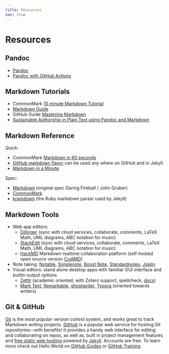 ```yaml
---
title: Resources
nav: true
---
```


# Resources

## Pandoc

- [Pandoc](https://pandoc.org/)
- [Pandoc with GitHub Actions](https://github.com/pandoc/pandoc-action-example)

## Markdown Tutorials

- CommonMark [10 minute Markdown Tutorial](https://commonmark.org/help/tutorial/)
- [Markdown Guide](https://www.markdownguide.org/)
- GitHub Guide [Mastering Markdown](https://guides.github.com/features/mastering-markdown/)
- [Sustainable Authorship in Plain Text using Pandoc and Markdown](https://programminghistorian.org/en/lessons/sustainable-authorship-in-plain-text-using-pandoc-and-markdown)

## Markdown Reference

Quick: 

- CommonMark [Markdown in 60 seconds](https://commonmark.org/help/)
- [GitHub markdown flavor](https://help.github.com/articles/basic-writing-and-formatting-syntax/) can be used any where on GitHub and in Jekyll.
- [Markdown in a Minute](https://evanwill.github.io/_drafts/notes/markdown-minute.html)

Spec:

- [Markdown](https://daringfireball.net/projects/markdown/) (original spec Daring Fireball / John Gruber)
- [CommonMark](https://commonmark.org/)
- [kramdown](https://kramdown.gettalong.org/syntax.html) (the Ruby markdown parser used by Jekyll)

## Markdown Tools

- Web app editors:
    - [Dillinger](https://dillinger.io/) (sync with cloud services, collaborate, comments, LaTeX Math, UML diagrams, ABC notation for music)
    - [StackEdit](https://stackedit.io/) (sync with cloud services, collaborate, comments, LaTeX Math, UML diagrams, ABC notation for music)
    - [HackMD](https://hackmd.io/) Markdown realtime collaboration platform (self-hosted open source version [CodiMD](https://github.com/hackmdio/codimd))
- Note taking: [Notable](https://notable.md/), [Simplenote](https://simplenote.com/), [Boost Note](https://boostnote.io/), [Standardnotes](https://standardnotes.org/), [Joplin](https://joplinapp.org/)
- Visual editors: stand alone desktop apps with familiar GUI interface and builtin output options 
    - [Zettlr](https://www.zettlr.com/) (academic oriented, with Zotero support, spellcheck, [docs](https://docs.zettlr.com/)) 
    - [Mark Text](https://marktext.app/), [Remarkable](https://remarkableapp.github.io/index.html), [ghostwriter](https://wereturtle.github.io/ghostwriter/), [Typora](https://www.typora.io/) (oriented towards writers)

## Git & GitHub

[Git](https://git-scm.com/) is the most popular version control system, and works great to track Markdown writing projects.
[GitHub](https://github.com/) is a popular web service for hosting Git repositories--with benefits!
It provides a handy web interface for editing and collaborating on repos, as well as, built in project management features and [free static web hosting](https://pages.github.com/) powered by [Jekyll](https://jekyllrb.com/).
Accounts are free.
To learn more check out Hello World on [GitHub Guides](https://guides.github.com/) or [GitHub Training](https://services.github.com/on-demand/).
